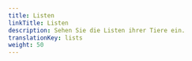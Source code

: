 ```yaml
---
title: Listen
linkTitle: Listen
description: Sehen Sie die Listen ihrer Tiere ein.  
translationKey: lists
weight: 50
---
```

